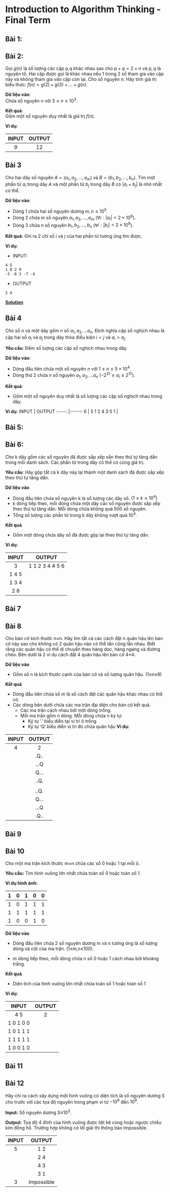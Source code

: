 # Introduction to Algorithm Thinking - Final Term

## Bài 1:

## Bài 2:

Gọi $g(n)$ là số lượng các cặp p,q khác nhau sao cho $p+q=2×n$ và $p,q$ là nguyên tố. Hai cặp được gọi là khác nhau nếu 1 trong 2 số tham gia vào cặp này và không tham gia vào cặp còn lại. Cho số nguyên $n$. Hãy tính giá trị biểu thức: $f(n)=g(2)+g(3)+…+g(n)$.

**Dữ liệu vào**:  
Chứa số nguyên $n$ với $3≤n≤10^3$.

**Kết quả**:  
Gồm một số nguyên duy nhất là giá trị $f(n)$.

**Ví dụ**:

|INPUT   | OUTPUT   |
|:------:|:-------: |
|9       | 12       |


## Bài 3
Cho hai dãy số nguyên $A = (a_1, a_2, \dots, a_m)$ và $B = (b_1, b_2, \dots, b_n)$. Tìm một phần tử $a_i$ trong dãy $A$ và một phần tử $b_j$ trong dãy $B$ có $|a_i + b_j|$ là nhỏ nhất có thể.

**Dữ liệu vào**:
- Dòng 1 chứa hai số nguyên dương $m, n \leq 10^5$.
- Dòng 2 chứa $m$ số nguyên $a_1, a_2, \dots, a_m$ (∀${i}: |a_i| < 2 \times 10^9$).
- Dòng 3 chứa $n$ số nguyên $b_1, b_2, \dots, b_n$ (∀${i}: |b_i| < 2 \times 10^9$).

**Kết quả**: Ghi ra 2 chỉ số $i$ và $j$ của hai phần tử tương ứng tìm được.

**Ví dụ**:
- INPUT:
```
4 5
1 8 2 9
-5 -6 3 -7 -4
```
- OUTPUT
```
2 4
```

**[Solution](./Bài%203/3.md)**

## Bài 4

Cho số $n$ và một dãy gồm n số $a_1,a_2,…a_n$. Định nghĩa cặp số nghịch nhau là cặp hai số $a_i$ và $a_j$ trong dãy thỏa điều kiện $i < j$ và $a_i > a_j$. 

**Yêu cầu**: Đếm số lượng các cặp số nghịch nhau trong dãy.  

**Dữ liệu vào**:
- Dòng đầu tiên chứa một số nguyên $n$ với $1 ≤ n ≤5×10^4$.  
- Dòng thứ 2 chứa $n$ số nguyên $a_1,a_2,…a_n$ ($-2^{31} ≤ a_i ≤ 2^{31}$).

**Kết quả**:  
- Gồm một số nguyên duy nhất là số lượng các cặp số nghịch nhau trong dãy.

**Ví dụ**:
INPUT       | OUTPUT
:----:      |:-----:
6           | 5
1 2 4 3 5 1 |    


## Bài 5:

## Bài 6:

Cho k dãy gồm các số nguyên đã được sắp xếp sẵn theo thứ tự tăng dần trong mỗi danh sách. Các phần tử trong dãy có thể có cùng giá trị.

**Yêu cầu**: Hãy gộp tất cả k dãy này lại thành một danh sách đã được sắp xếp theo thứ tự tăng dần.

**Dữ liệu vào**
- Dòng đầu tiên chứa số nguyên k là số lượng các dãy số. $(1≤k≤10^4)$
- k dòng tiếp theo, mỗi dòng chứa một dãy các số nguyên được sắp xếp theo thứ tự tăng dần. Mỗi dòng chứa không quá 500 số nguyên.
- Tổng số lượng các phần tử trong k dãy không vượt quá $10^4$.

**Kết quả**
- Gồm một dòng chứa dãy số đã được gộp lại theo thứ tự tăng dần.

**Ví dụ:**

INPUT | OUTPUT
:----:|:-----:
3   | 1 1 2 3 4 4 5 6
1 4 5 |
1 3 4 |
2 6 |


## Bài 7

## Bài 8

Cho bàn cờ kích thước n×n. Hãy tìm tất cả các cách đặt n quân hậu lên bàn cờ này sao cho không có 2 quân hậu nào có thể tấn công lẫn nhau. Biết rằng các quân hậu có thể di chuyển theo hàng dọc, hàng ngang và đường chéo. Bên dưới là 2 ví dụ cách đặt 4 quân hậu lên bàn cờ 4×4.

**Dữ liệu vào**  

- Gồm số n là kích thước cạnh của bàn cờ và số lượng quân hậu. (1≤n≤9)

**Kết quả**

- Dòng đầu tiên chứa số m là số cách đặt các quân hậu khác nhau có thể có.
- Các dòng bên dưới chứa các ma trận đại diện cho bàn cờ kết quả. 
    + Các ma trận cách nhau bởi một dòng trống.
    + Mỗi ma trận gồm n dòng. Mỗi dòng chứa n ký tự:
        - Ký tự ‘.’ biểu diễn tại vị trí ô trống 
        - Ký tự ‘Q’ biểu diễn vị trí đó chứa quân hậu
**Ví dụ:**

INPUT |OUTPUT
:----:|:----:
4     |2   
    |.Q..
    |...Q
    |Q...
    |..Q.
    |
    |..Q.
    |Q...
    |...Q
    |.Q..


## Bài 9

## Bài 10

Cho một ma trận kích thước m×n chứa các số 0 hoặc 1 tại mỗi ô. 

**Yêu cầu:** Tìm hình vuông lớn nhất chứa toàn số 0 hoặc toàn số 1.

**Ví dụ hình ảnh:**

| 1 | 0 | 1 | 0 | 0 |
|---|---|---|---|---|
| 1 | 0 | 1 | 1 | 1 |
| 1 | 1 | 1 | 1 | 1 |
| 1 | 0 | 0 | 1 | 0 |

**Dữ liệu vào**

- Dòng đầu tiên chứa 2 số nguyên dương m và n tương ứng là số lượng dòng và cột của ma trận. (1≤m,n≤100).

- m dòng tiếp theo, mỗi dòng chứa n số 0 hoặc 1 cách nhau bởi khoảng trắng.

**Kết quả**

- Diện tích của hình vuông lớn nhất chứa toàn số 1 hoặc toàn số 1

**Ví dụ:**

|INPUT | OUTPUT|
|:---:|:----:|
4 5 | 2
1 0 1 0 0 |
1 0 1 1 1 |
1 1 1 1 1 |
1 0 0 1 0 |

## Bài 11

## Bài 12

Hãy chỉ ra cách xây dựng một hình vuông có diện tích là số nguyên dương S cho trước với các tọa độ nguyên trong phạm vi từ $-10^9$ đến $10^9$.

**Input:** Số nguyên dương S≤$10^3$.

**Output:** Tọa độ 4 đỉnh của hình vuông được liệt kê cùng hoặc ngược chiều kim đồng hồ. Trường hợp không có lời giải thì thông báo Impossible.

|INPUT  | OUTPUT |
|:-----:|:------:|
|5      | 1 2
|       | 2 4
|       | 4 3
|       | 3 1
|3      | Impossible






